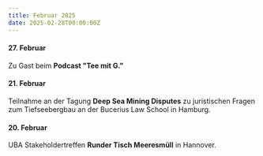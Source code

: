 ```yaml
---
title: Februar 2025
date: 2025-02-28T00:00:00Z
---
```

#### **27\. Februar**

Zu Gast beim **Podcast "Tee mit G."**

#### **21\. Februar**

Teilnahme an der Tagung **Deep Sea Mining Disputes** zu juristischen Fragen zum Tiefseebergbau an der Bucerius Law School in Hamburg.

#### **20\. Februar**

UBA Stakeholdertreffen **Runder Tisch Meeresmüll** in Hannover.